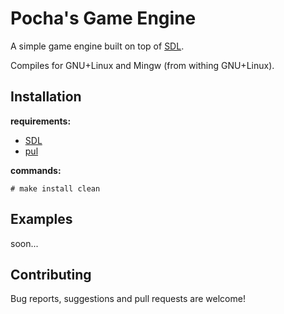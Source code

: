 # Pocha's Game Engine

A simple game engine built on top of [SDL](https://libsdl.org).

Compiles for GNU+Linux and Mingw (from withing GNU+Linux).

## Installation

**requirements:**

- [SDL](https://libsdl.org/download-2.0.php)
- [pul](https://gitlab.com/ICanOnlySuffer/pul)

**commands:**

	# make install clean

## Examples

soon...

## Contributing

Bug reports, suggestions and pull requests are welcome!

